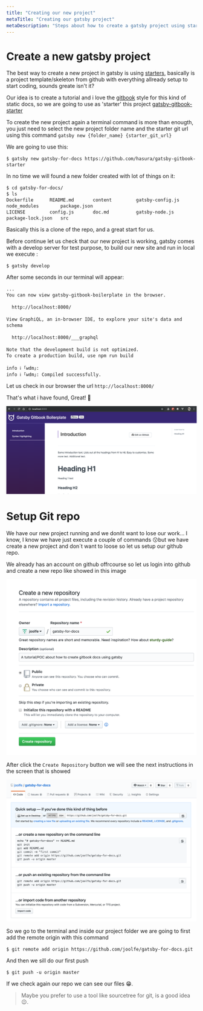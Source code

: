 ```yaml
---
title: "Creating our new project"
metaTitle: "Creating our gatsby project"
metaDescription: "Steps about how to create a gatsby project using starters."
---
```


# Create a new gatsby project

The best way to create a new project in gatsby is using [starters](https://www.gatsbyjs.org/tutorial/part-zero/#create-a-gatsby-site), basically is a project template/skeleton from github with everything allready setup to start coding, sounds greate isn't it?

Our idea is to create a tutorial and i love the [gitbook](https://www.gitbook.com/) style for this kind of static docs, so we are going to use as 'starter' this project [gatsby-gitbook-starter](https://www.gatsbyjs.org/starters/hasura/gatsby-gitbook-starter/) 

To create the new project again a terminal command is more than enougth, you just need to select the new project folder name and the starter git url using this command `gatsby new {folder_name} {starter_git_url}`

We are going to use this:

```
$ gatsby new gatsby-for-docs https://github.com/hasura/gatsby-gitbook-starter
```

In no time we will found a new folder created with lot of things on it:

```
$ cd gatsby-for-docs/
$ ls
Dockerfile		README.md		content			gatsby-config.js	node_modules		package.json
LICENSE			config.js		doc.md			gatsby-node.js		package-lock.json	src
```

Basically this is a clone of the repo, and a great start for us.

Before continue let us check that our new project is working, gatsby comes with a develop server for test purpose, to build our new site and run in local we execute :

```
$ gatsby develop
```

After some seconds in our terminal will appear:

```
...
You can now view gatsby-gitbook-boilerplate in the browser.

  http://localhost:8000/

View GraphiQL, an in-browser IDE, to explore your site's data and schema

  http://localhost:8000/___graphql

Note that the development build is not optimized.
To create a production build, use npm run build

info ℹ ｢wdm｣: 
info ℹ ｢wdm｣: Compiled successfully.
```

Let us check in our browser the url `http://localhost:8000/`

That's what i have found, Great! 🚀

![First gatsby run](./doc-img/first-run.png)

# Setup Git repo

We have our new project running and we donñt want to lose our work... I know, I know we have just execute a couple of commands 😗but we have create a new project and don´t want to loose so let us setup our github repo.

We already has an account on github offrcourse so let us login into github and create a new repo like showed in this image

![Create repo on github](./doc-img/create-repo.png)

After click the `Create Repository` button we will see the next instructions in the screen that is showed

![New repo](./doc-img/new-repo.png)

So we go to the terminal and inside our project folder we are going to first add the remote origin with this command 

```
$ git remote add origin https://github.com/joolfe/gatsby-for-docs.git
```

And then we sill do our first push

```
$ git push -u origin master
```

If we check again our repo we can see our files 😁.

> Maybe you prefer to use a tool like sourcetree for git, is a good idea 😉.